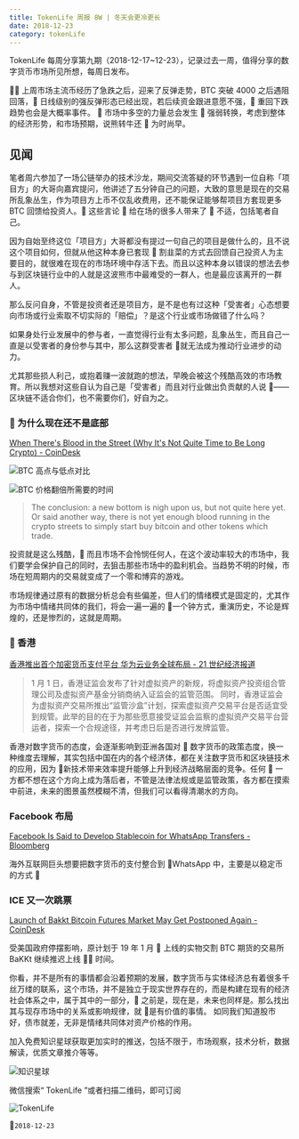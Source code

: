 ```yaml
---
title: TokenLife 周报 8W | 冬天会更冷更长
date: 2018-12-23
category: tokenLife
---
```


TokenLife 每周分享第九期（2018-12-17~12-23），记录过去一周，值得分享的数字货币市场所见所想，每周日发布。

 上周市场主流币经历了急跌之后，迎来了反弹走势，BTC 突破 4000 之后遇阻回落， 日线级别的强反弹形态已经出现，若后续资金跟进意愿不强， 重回下跌趋势也会是大概率事件。
 市场中多空的力量总会发生  强弱转换，考虑到整体的经济形势，和市场预期，说熊转牛还  为时尚早。

## 见闻

笔者周六参加了一场公链举办的技术沙龙，期间交流答疑的环节遇到一位自称「项目方」的大哥向嘉宾提问，他讲述了五分钟自己的问题，大致的意思是现在的交易所乱象丛生，作为项目方上币不仅乱收费用，还不能保证能够帮项目方套现更多 BTC 回馈给投资人。 这些言论  给在场的很多人带来了  不适，包括笔者自己。

因为自始至终这位「项目方」大哥都没有提过一句自己的项目是做什么的，且不说这个项目如何，但就从他这种本身已套现  割韭菜的方式去回馈自己投资人为主要目的，就很难在现在的市场环境中存活下去。而且以这种本身以错误的想法去参与到区块链行业中的人就是这波熊市中最难受的一群人，也是最应该离开的一群人。

那么反问自身，不管是投资者还是项目方，是不是也有过这种「受害者」心态想要向市场或行业索取不切实际的「赔偿」？是这个行业或市场做错了什么吗？

如果身处行业发展中的参与者，一直觉得行业有太多问题，乱象丛生，而且自己一直是以受害者的身份参与其中，那么这群受害者  就无法成为推动行业进步的动力。

尤其那些损人利己，或抱着赚一波就跑的想法，早晚会被这个残酷高效的市场教育。所以我想对这些自认为自己是「受害者」而且对行业做出负贡献的人说 —— 区块链不适合你们，也不需要你们，好自为之。

###  为什么现在还不是底部

[When There's Blood in the Street (Why It's Not Quite Time to Be Long Crypto) - CoinDesk](https://www.coindesk.com/when-theres-blood-in-the-street-why-its-not-quite-time-to-be-long-crypto?utm_source=dlvr.it&utm_medium=twitter&&__twitter_impression=true)

![BTC 高点与低点对比](https://trello-attachments.s3.amazonaws.com/5aceaf1164c86a15f5956cda/5c188830eb566e2e49ccb203/c13ac09007478b29b131ef99e8b48702/image.png)

![ BTC 价格翻倍所需要的时间](https://trello-attachments.s3.amazonaws.com/5aceaf1164c86a15f5956cda/5c188830eb566e2e49ccb203/22195356746c573e2b267f623e2256e2/image.png)

> The conclusion: a new bottom is nigh upon us, but not quite here yet. Or said another way, there is not yet enough blood running in the crypto streets to simply start buy bitcoin and other tokens which trade.

投资就是这么残酷， 而且市场不会怜悯任何人，在这个波动率较大的市场中，我们要学会保护自己的同时，去狙击那些市场中的盈利机会。当趋势不明的时候，市场在短周期内的交易就变成了一个零和博弈的游戏。

市场规律通过原有的数据分析总会有些偏差，但人们的情绪模式是固定的，尤其作为市场中情绪共同体的我们，将会一遍一遍的  一个钟方式，重演历史，不论是辉煌的，还是惨烈的，这就是周期。

###  香港

[香港推出首个加密货币支付平台 华为云业务全球布局 - 21 世纪经济报道](http://epaper.21jingji.com/html/2018-12/19/content_98649.htm)

> 1 月 1 日，香港证监会发布了针对虚拟资产的新规，将虚拟资产投资组合管理公司及虚拟资产基金分销商纳入证监会的监管范围。
> 同时，香港证监会为虚拟资产交易所推出“监管沙盒”计划，探索虚拟资产交易平台是否适宜受到规管。此举的目的在于为那些愿意接受证监会监察的虚拟资产交易平台营运者，探索一个合规途径，并考虑日后是否进行发牌监管。

香港对数字货币的态度，会逐渐影响到亚洲各国对  数字货币的政策态度，换一种维度去理解，其实包括中国在内的各个经济体，都在关注数字货币和区块链技术的应用，因为  新技术带来效率提升能够上升到经济战略层面的竞争。任何  一方都不想在这个方向上成为落后者，不管是法律法规或是监管政策，各方都在摸索中前进，未来的图景虽然模糊不清，但我们可以看得清潮水的方向。

### Facebook 布局

[Facebook Is Said to Develop Stablecoin for WhatsApp Transfers - Bloomberg](https://www.bloomberg.com/news/articles/2018-12-21/facebook-is-said-to-develop-stablecoin-for-whatsapp-transfers?utm_campaign=socialflow-organic&utm_source=twitter&utm_content=crypto&utm_medium=social)

海外互联网巨头想要把数字货币的支付整合到 WhatsApp 中，主要是以稳定币的方式 

### ICE 又一次跳票

[Launch of Bakkt Bitcoin Futures Market May Get Postponed Again - CoinDesk](https://www.coindesk.com/launch-of-bakkt-bitcoin-futures-market-may-get-postponed-again?utm_source=twitter&utm_medium=coindesk&utm_term=&utm_content=&utm_campaign=Organic%20)

受美国政府停摆影响，原计划于 19 年 1 月  上线的实物交割 BTC 期货的交易所 BaKKt 继续推迟上线  时间。

你看，并不是所有的事情都会沿着预期的发展，数字货币与实体经济总有着很多千丝万缕的联系，这个市场，并不是独立于现实世界存在的，而是构建在现有的经济社会体系之中，属于其中的一部分， 之前是，现在是，未来也同样是。那么找出其与现存市场中的关系或影响规律，就  是有价值的事情。
如同我们知道股市好，债市就差，无非是情绪共同体对资产价格的作用。

加入免费知识星球获取更加实时的推送，包括不限于，市场观察，技术分析，数据解读，优质文章推介等等。

![知识星球](https://trello-attachments.s3.amazonaws.com/5aceaf1164c86a15f5956cda/5b29a211cef01eee58d89b99/de8afc89c78ad66cf96adaf51e4c88bc/56077-b0fa40a32bb3e659.jpeg)

微信搜索“ TokenLife ”或者扫描二维码，即可订阅

![TokenLife](https://trello-attachments.s3.amazonaws.com/5aceaf1164c86a15f5956cda/5b29a211cef01eee58d89b99/94eef32abdcb7798a9df67e69c469b9e/56077-4723c9096e2d8e60.jpg)

`2018-12-23`
